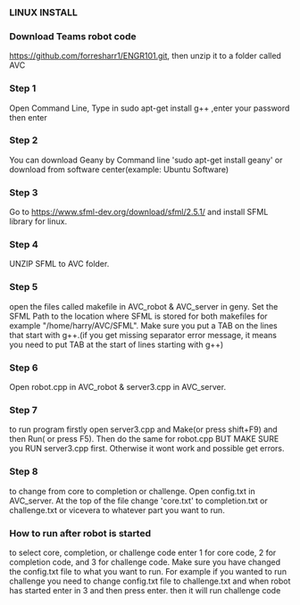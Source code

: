### LINUX INSTALL

### Download Teams robot code
https://github.com/forresharr1/ENGR101.git, then unzip it to a folder called AVC
### Step 1
Open Command Line, Type in sudo apt-get install g++ ,enter your password then enter
### Step 2
You can download Geany by Command line 'sudo apt-get install geany' or download from software center(example: Ubuntu Software)
### Step 3
Go to  https://www.sfml-dev.org/download/sfml/2.5.1/ and install SFML library for linux.
### Step 4
 UNZIP SFML to AVC folder.
### Step 5
 open the files called makefile in AVC_robot & AVC_server in geny. Set the SFML Path to the location where SFML is stored for both makefiles for example "/home/harry/AVC/SFML". Make sure you put a TAB on the lines that start with g++.(if you get missing separator error message, it means you need to put TAB at the start of lines starting with g++)
### Step 6
 Open robot.cpp in AVC_robot & server3.cpp in AVC_server.
### Step 7
 to run program firstly open server3.cpp and Make(or press shift+F9) and then Run( or press F5). Then do the same for robot.cpp BUT MAKE SURE you RUN server3.cpp first. Otherwise it wont work and possible get errors.
### Step 8
 to change from core to completion or challenge. Open config.txt in AVC_server. At the top of the file change 'core.txt' to completion.txt or challenge.txt or vicevera to whatever part you want to run.

### How to run after robot is started
to select core, completion, or challenge code enter 1 for core code, 2 for completion code, and 3 for challenge code. Make sure you have changed the config.txt file to what you want to run. For example if you wanted to run challenge you need to change config.txt file to challenge.txt and when robot has started enter in 3 and then press enter. then it will run challenge code
